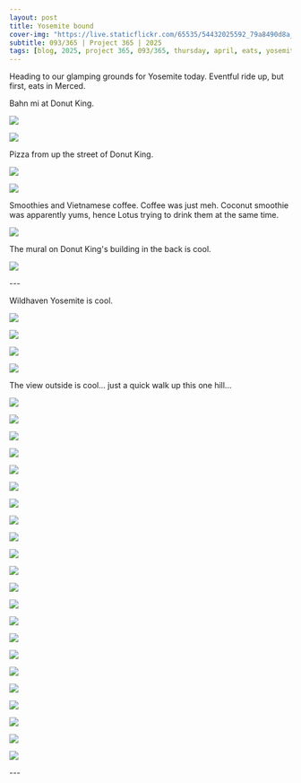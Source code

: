 ```yaml
---
layout: post
title: Yosemite bound
cover-img: "https://live.staticflickr.com/65535/54432025592_79a8490d8a_h.jpg"
subtitle: 093/365 | Project 365 | 2025
tags: [blog, 2025, project 365, 093/365, thursday, april, eats, yosemite, merced, spring break]
---
```

<style>
  .intro-header.big-img {
    background-position:bottom; 
  }
</style>
Heading to our glamping grounds for Yosemite today. Eventful ride up, but first, eats in Merced.

Bahn mi at Donut King.
<p class="post-img-wrap">
  <img src="https://live.staticflickr.com/65535/54429663083_8f3a706d6b_h.jpg">
</p>
<p class="post-img-wrap">
  <img src="https://live.staticflickr.com/65535/54429787875_96ecaa80e5_h.jpg">
</p>
Pizza from up the street of Donut King.
<p class="post-img-wrap">
  <img src="https://live.staticflickr.com/65535/54429413801_11b9e041e9_h.jpg">
</p>
<p class="post-img-wrap">
  <img src="https://live.staticflickr.com/65535/54428554097_7cad2d7bfe_h.jpg">
</p>
Smoothies and Vietnamese coffee. Coffee was just meh. Coconut smoothie was apparently yums, hence Lotus trying to drink them at the same time.
<p class="post-img-wrap">
  <img src="https://live.staticflickr.com/65535/54430344218_b41d39114c_h.jpg">
</p>
The mural on Donut King's building in the back is cool.
<p class="post-img-wrap">
  <img src="https://live.staticflickr.com/65535/54430806991_1f65e33243_h.jpg">
</p>
---

Wildhaven Yosemite is cool.
<p class="post-img-wrap">
  <img src="https://live.staticflickr.com/65535/54431190075_0d6a0a33e5_h.jpg">
</p>
<p class="post-img-wrap">
  <img src="https://live.staticflickr.com/65535/54431064808_b62c9ce6b8_h.jpg">
</p>
<p class="post-img-wrap">
  <img src="https://live.staticflickr.com/65535/54431194210_9e6a439014_h.jpg">
</p>
<p class="post-img-wrap">
  <img src="https://live.staticflickr.com/65535/54429959462_1a47616de7_h.jpg">
</p>
The view outside is cool... just a quick walk up this one hill...
<p class="post-img-wrap">
  <img src="https://live.staticflickr.com/65535/54429962212_9e6b1b352a_h.jpg">
</p>
<p class="post-img-wrap">
  <img src="https://live.staticflickr.com/65535/54431017189_17268f2716_h.jpg">
</p>
<p class="post-img-wrap">
  <img src="https://live.staticflickr.com/65535/54429961952_a029989a17_h.jpg">
</p>
<p class="post-img-wrap">
  <img src="https://live.staticflickr.com/65535/54431197020_cbd287886d_h.jpg">
</p>
<p class="post-img-wrap">
  <img src="https://live.staticflickr.com/65535/54429965077_368dcbfe23_h.jpg">
</p>
<p class="post-img-wrap">
  <img src="https://live.staticflickr.com/65535/54430817131_badbb1f8bd_h.jpg">
</p>
<p class="post-img-wrap">
  <img src="https://live.staticflickr.com/65535/54431070983_fb90c51e03_h.jpg">
</p>
<p class="post-img-wrap">
  <img src="https://live.staticflickr.com/65535/54431071368_32b99f7f01_h.jpg">
</p>
<p class="post-img-wrap">
  <img src="https://live.staticflickr.com/65535/54431071723_abada755b1_h.jpg">
</p>
<p class="post-img-wrap">
  <img src="https://live.staticflickr.com/65535/54432587274_9deea1e735_h.jpg">
</p>
<p class="post-img-wrap">
  <img src="https://live.staticflickr.com/65535/54433143020_b824029ab7_h.jpg">
</p>
<p class="post-img-wrap">
  <img src="https://live.staticflickr.com/65535/54433134503_b8d842593e_h.jpg">
</p>
<p class="post-img-wrap">
  <img src="https://live.staticflickr.com/65535/54433019828_a5c612a83b_h.jpg">
</p>
<p class="post-img-wrap">
  <img src="https://live.staticflickr.com/65535/54432766111_68805b5e55_h.jpg">
</p>
<p class="post-img-wrap">
  <img src="https://live.staticflickr.com/65535/54433020288_9498d04b94_h.jpg">
</p>
<p class="post-img-wrap">
  <img src="https://live.staticflickr.com/65535/54431911817_b8c0b10da0_h.jpg">
</p>
<p class="post-img-wrap">
  <img src="https://live.staticflickr.com/65535/54432881051_38ae45d059_h.jpg">
</p>
<p class="post-img-wrap">
  <img src="https://live.staticflickr.com/65535/54433144275_ee4dbf7b23_h.jpg">
</p>
<p class="post-img-wrap">
  <img src="https://live.staticflickr.com/65535/54433135368_db233b1497_h.jpg">
</p>
<p class="post-img-wrap">
  <img src="https://live.staticflickr.com/65535/54433134778_a8ab91932e_h.jpg">
</p>
<p class="post-img-wrap">
  <img src="https://live.staticflickr.com/65535/54432881351_7c8bcf16bf_h.jpg">
</p>
<p class="post-img-wrap">
  <img src="https://live.staticflickr.com/65535/54432025592_79a8490d8a_h.jpg">
</p>
---
